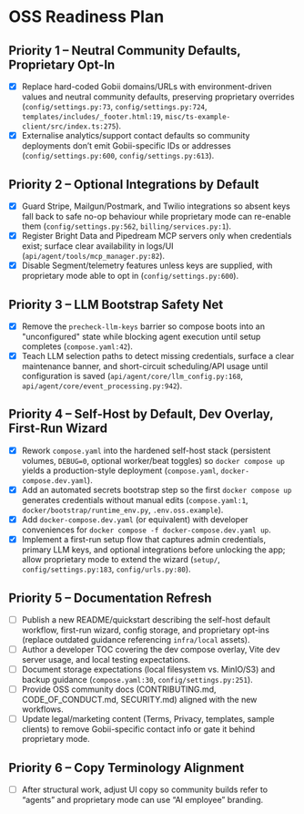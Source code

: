 # OSS Readiness Plan

## Priority 1 – Neutral Community Defaults, Proprietary Opt-In
- [x] Replace hard-coded Gobii domains/URLs with environment-driven values and neutral community defaults, preserving proprietary overrides (`config/settings.py:73`, `config/settings.py:724`, `templates/includes/_footer.html:19`, `misc/ts-example-client/src/index.ts:275`).
- [x] Externalise analytics/support contact defaults so community deployments don’t emit Gobii-specific IDs or addresses (`config/settings.py:600`, `config/settings.py:613`).

## Priority 2 – Optional Integrations by Default
- [x] Guard Stripe, Mailgun/Postmark, and Twilio integrations so absent keys fall back to safe no-op behaviour while proprietary mode can re-enable them (`config/settings.py:562`, `billing/services.py:1`).
- [x] Register Bright Data and Pipedream MCP servers only when credentials exist; surface clear availability in logs/UI (`api/agent/tools/mcp_manager.py:82`).
- [x] Disable Segment/telemetry features unless keys are supplied, with proprietary mode able to opt in (`config/settings.py:600`).

## Priority 3 – LLM Bootstrap Safety Net
- [x] Remove the `precheck-llm-keys` barrier so compose boots into an "unconfigured" state while blocking agent execution until setup completes (`compose.yaml:42`).
- [x] Teach LLM selection paths to detect missing credentials, surface a clear maintenance banner, and short-circuit scheduling/API usage until configuration is saved (`api/agent/core/llm_config.py:168`, `api/agent/core/event_processing.py:942`).

## Priority 4 – Self-Host by Default, Dev Overlay, First-Run Wizard
- [x] Rework `compose.yaml` into the hardened self-host stack (persistent volumes, `DEBUG=0`, optional worker/beat toggles) so `docker compose up` yields a production-style deployment (`compose.yaml`, `docker-compose.dev.yaml`).
- [x] Add an automated secrets bootstrap step so the first `docker compose up` generates credentials without manual edits (`compose.yaml:1`, `docker/bootstrap/runtime_env.py`, `.env.oss.example`).
- [x] Add `docker-compose.dev.yaml` (or equivalent) with developer conveniences for `docker compose -f docker-compose.dev.yaml up`.
- [x] Implement a first-run setup flow that captures admin credentials, primary LLM keys, and optional integrations before unlocking the app; allow proprietary mode to extend the wizard (`setup/`, `config/settings.py:183`, `config/urls.py:80`).

## Priority 5 – Documentation Refresh
- [ ] Publish a new README/quickstart describing the self-host default workflow, first-run wizard, config storage, and proprietary opt-ins (replace outdated guidance referencing `infra/local` assets).
- [ ] Author a developer TOC covering the dev compose overlay, Vite dev server usage, and local testing expectations.
- [ ] Document storage expectations (local filesystem vs. MinIO/S3) and backup guidance (`compose.yaml:30`, `config/settings.py:251`).
- [ ] Provide OSS community docs (CONTRIBUTING.md, CODE_OF_CONDUCT.md, SECURITY.md) aligned with the new workflows.
- [ ] Update legal/marketing content (Terms, Privacy, templates, sample clients) to remove Gobii-specific contact info or gate it behind proprietary mode.

## Priority 6 – Copy Terminology Alignment
- [ ] After structural work, adjust UI copy so community builds refer to “agents” and proprietary mode can use “AI employee” branding.
